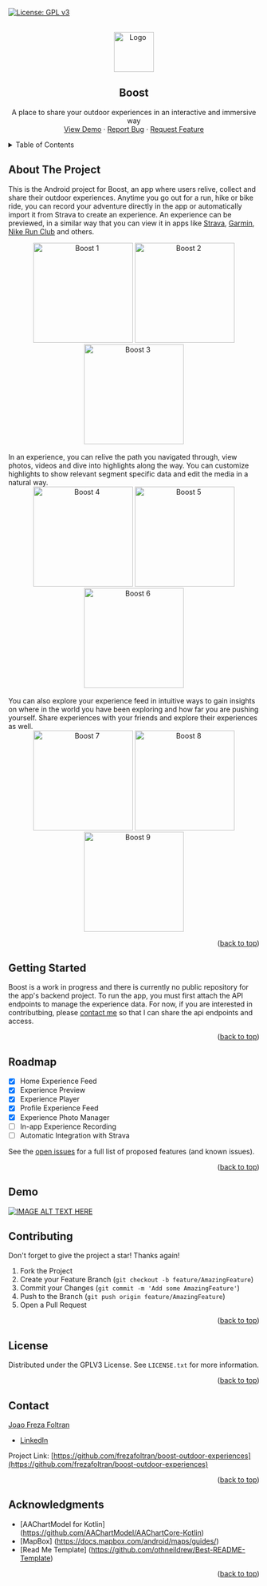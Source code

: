 <div id="top"></div>

[![License: GPL v3](https://img.shields.io/badge/License-GPLv3-blue.svg)](https://www.gnu.org/licenses/gpl-3.0)

<br />
<div align="center">
  <a>
    <img src="https://i.ibb.co/HzbSHXm/lapin-logo-1.png" alt="Logo" height="80">
   </a>

  <h2 align="center">Boost</h2>

  <p align="center">
    A place to share your outdoor experiences in an interactive and immersive way
    <br />
    <a href="https://www.youtube.com/watch?v=sEai0DrFrTE">View Demo</a>
    ·
    <a href="https://github.com/frezafoltran/boost-outdoor-experiences/issues">Report Bug</a>
    ·
    <a href="https://github.com/frezafoltran/boost-outdoor-experiences/issues">Request Feature</a>
  </p>
</div>



<!-- TABLE OF CONTENTS -->
<details>
  <summary>Table of Contents</summary>
  <ol>
    <li>
      <a href="#about-the-project">About The Project</a>
    </li>
    <li>
      <a href="#getting-started">Getting Started</a>
    </li>
    <li><a href="#roadmap">Roadmap</a></li>
    <li><a href="#demo">Demo</a></li>
    <li><a href="#contributing">Contributing</a></li>
    <li><a href="#license">License</a></li>
    <li><a href="#contact">Contact</a></li>
    <li><a href="#acknowledgments">Acknowledgments</a></li>
  </ol>
</details>


<!-- ABOUT THE PROJECT -->
## About The Project

This is the Android project for Boost, an app where users relive, collect and share their outdoor experiences. Anytime you go out for a run, hike or bike ride, you can record your adventure directly in the app or automatically import it from Strava to create an experience. An experience can be previewed, in a similar way that you can view it in apps like <a href="https://play.google.com/store/apps/details?id=com.strava&hl=en&gl=US">Strava</a>, <a href="https://play.google.com/store/apps/details?id=com.garmin.android.apps.connectmobile&hl=en&gl=US">Garmin</a>, <a href="https://play.google.com/store/apps/details?id=com.nike.plusgps&hl=en&gl=US">Nike Run Club</a> and others.
<br />
<div align="center">
 <img src="https://user-images.githubusercontent.com/27934583/178327159-5bcb3d4c-0811-4a0f-a042-39d98939f86b.jpg" alt="Boost 1" width="200">
  <img src="https://user-images.githubusercontent.com/27934583/178302093-c7110f6c-385c-4739-bb02-35614749a089.jpg" alt="Boost 2" width="200">
  <img src="https://user-images.githubusercontent.com/27934583/178302101-c2ef8005-e012-44a3-a9d0-aaefa8bae066.jpg" alt="Boost 3" width="200">
</div>
<br />
In an experience, you can relive the path you navigated through, view photos, videos and dive into highlights along the way. You can customize highlights to show relevant segment specific data and edit the media in a natural way.

<br />
<div align="center">
  <img src="https://user-images.githubusercontent.com/27934583/178302106-c0edb82c-6a80-4dd0-b2ee-aa7d69d4bdfa.jpg" alt="Boost 4" width="200">
  <img src="https://user-images.githubusercontent.com/27934583/178304022-6848fe7d-8f0a-4104-80da-81f2c1f9d6e8.jpg" alt="Boost 5" width="200">
  <img src="https://user-images.githubusercontent.com/27934583/178302115-eb64cff8-f414-4ba8-8abb-09f9c1693bf6.jpg" alt="Boost 6" width="200">
</div>

<br />
You can also explore your experience feed in intuitive ways to gain insights on where in the world you have been exploring and how far you are pushing yourself. Share experiences with your friends and explore their experiences as well.
<br />

<div align="center">
  <img src="https://user-images.githubusercontent.com/27934583/178302120-828c13e1-0f4f-4317-b2e6-d25bfa323904.jpg" alt="Boost 7" width="200">
  <img src="https://user-images.githubusercontent.com/27934583/178302254-81ae90a4-6792-45fa-9c3c-d98f6bf6f3d9.jpg" alt="Boost 8" width="200">
  <img src="https://user-images.githubusercontent.com/27934583/178302124-59aa027b-8573-4019-8098-e17bb1696400.jpg" alt="Boost 9" width="200">
</div>

<p align="right">(<a href="#top">back to top</a>)</p>


<!-- GETTING STARTED -->
## Getting Started

Boost is a work in progress and there is currently no public repository for the app's backend project. To run the app, you must first attach the API endpoints to manage the experience data. For now, if you are interested in contributbing, please <a href="#Contact">contact me</a> so that I can share the api endpoints and access.

<p align="right">(<a href="#top">back to top</a>)</p>

<!-- ROADMAP -->
## Roadmap

- [x] Home Experience Feed
- [x] Experience Preview
- [x] Experience Player
- [x] Profile Experience Feed
- [x] Experience Photo Manager
- [ ] In-app Experience Recording
- [ ] Automatic Integration with Strava

See the [open issues](https://github.com/frezafoltran/boost-outdoor-experiences/issues) for a full list of proposed features (and known issues).

<p align="right">(<a href="#top">back to top</a>)</p>


<!-- DEMO -->
## Demo
[![IMAGE ALT TEXT HERE](https://img.youtube.com/vi/sEai0DrFrTE/0.jpg)](https://www.youtube.com/watch?v=sEai0DrFrTE)

<!-- CONTRIBUTING -->
## Contributing

Don't forget to give the project a star! Thanks again!

1. Fork the Project
2. Create your Feature Branch (`git checkout -b feature/AmazingFeature`)
3. Commit your Changes (`git commit -m 'Add some AmazingFeature'`)
4. Push to the Branch (`git push origin feature/AmazingFeature`)
5. Open a Pull Request

<p align="right">(<a href="#top">back to top</a>)</p>



<!-- LICENSE -->
## License

Distributed under the GPLV3 License. See `LICENSE.txt` for more information.

<p align="right">(<a href="#top">back to top</a>)</p>



<!-- CONTACT -->
## Contact

<a href="https://frezafoltran.github.io/">Joao Freza Foltran</a>
  - [LinkedIn](https://www.linkedin.com/in/joao-foltran/)

Project Link: [https://github.com/frezafoltran/boost-outdoor-experiences](https://github.com/frezafoltran/boost-outdoor-experiences)

<p align="right">(<a href="#top">back to top</a>)</p>



<!-- ACKNOWLEDGMENTS -->
## Acknowledgments

* [AAChartModel for Kotlin] (https://github.com/AAChartModel/AAChartCore-Kotlin)
* [MapBox] (https://docs.mapbox.com/android/maps/guides/)
* [Read Me Template] (https://github.com/othneildrew/Best-README-Template)

<p align="right">(<a href="#top">back to top</a>)</p>
